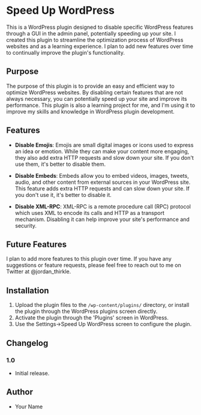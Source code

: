 # Speed Up WordPress

This is a WordPress plugin designed to disable specific WordPress features through a GUI in the admin panel, potentially speeding up your site. I created this plugin to streamline the optimization process of WordPress websites and as a learning experience. I plan to add new features over time to continually improve the plugin's functionality.

## Purpose

The purpose of this plugin is to provide an easy and efficient way to optimize WordPress websites. By disabling certain features that are not always necessary, you can potentially speed up your site and improve its performance. This plugin is also a learning project for me, and I'm using it to improve my skills and knowledge in WordPress plugin development.

## Features

- **Disable Emojis**: Emojis are small digital images or icons used to express an idea or emotion. While they can make your content more engaging, they also add extra HTTP requests and slow down your site. If you don't use them, it's better to disable them.

- **Disable Embeds**: Embeds allow you to embed videos, images, tweets, audio, and other content from external sources in your WordPress site. This feature adds extra HTTP requests and can slow down your site. If you don't use it, it's better to disable it.

- **Disable XML-RPC**: XML-RPC is a remote procedure call (RPC) protocol which uses XML to encode its calls and HTTP as a transport mechanism. Disabling it can help improve your site's performance and security.

## Future Features

I plan to add more features to this plugin over time. If you have any suggestions or feature requests, please feel free to reach out to me on Twitter at @jordan_thirkle.

## Installation

1. Upload the plugin files to the `/wp-content/plugins/` directory, or install the plugin through the WordPress plugins screen directly.
2. Activate the plugin through the 'Plugins' screen in WordPress.
3. Use the Settings->Speed Up WordPress screen to configure the plugin.

## Changelog

### 1.0
- Initial release.

## Author
- Your Name
